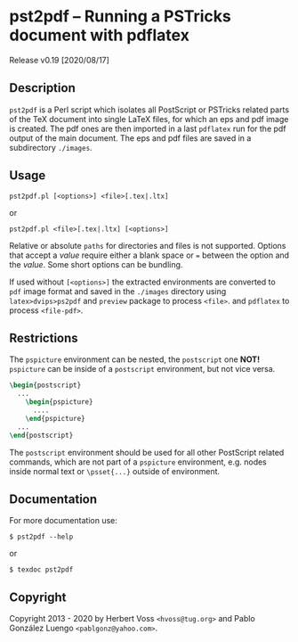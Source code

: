 # pst2pdf &ndash; Running a PSTricks document with pdflatex

Release v0.19 \[2020/08/17\]

## Description

`pst2pdf` is a Perl script which isolates all PostScript or
PSTricks related parts of the TeX document into single
LaTeX files, for which an eps and pdf image is created.
The pdf ones are then imported in a last `pdflatex` run
for the pdf output of the main document. The eps and
pdf files are saved in a subdirectory `./images`.

## Usage

```
pst2pdf.pl [<options>] <file>[.tex|.ltx]
```

or

```
pst2pdf.pl <file>[.tex|.ltx] [<options>]
```

Relative or absolute `paths` for directories and files is not supported. Options that accept a _value_ require either a blank
space or `=` between the option and the _value_. Some short options can be bundling.

If used without `[<options>]` the extracted environments are converted to `pdf` image format
and saved in the `./images` directory using `latex>dvips>ps2pdf` and `preview` package to process `<file>`.
and `pdflatex` to process `<file-pdf>`.

## Restrictions

The `pspicture` environment can be nested, the `postscript` one **NOT!**
`pspicture` can be inside of a `postscript` environment, but
not vice versa.

```latex
\begin{postscript}
  ...
    \begin{pspicture}
      ....
    \end{pspicture}
  ...
\end{postscript}
```

The `postscript` environment should be used for all other
PostScript related commands, which are not part of
a `pspicture` environment, e.g. nodes inside normal text or `\psset{...}` outside of environment.

## Documentation

For more documentation use:

```
$ pst2pdf --help
```

or

```
$ texdoc pst2pdf
```

## Copyright

Copyright 2013 - 2020 by Herbert Voss `<hvoss@tug.org>` and Pablo González Luengo `<pablgonz@yahoo.com>`.
